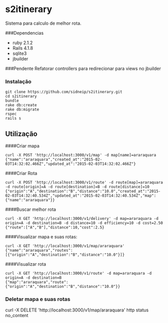 # s2itinerary
Sistema para calculo de melhor rota.

###Dependencias
- ruby 2.1.2
- Rails 4.1.8
- sqlite3
- jbuilder

###Pendente
Refatorar controllers para redirecionar para views no jbuilder
### Instalação
```
git clone https://github.com/sidneip/s2itinerary.git
cd s2itinerary
bundle
rake db:create
rake db:migrate
rspec
rails s
```
## Utilização
####Criar mapa
```
curl -X POST 'http://localhost:3000/v1/map' -d map[name]=araraquara
{"name":"araraquara","created_at":"2015-02-03T14:32:02.466Z","updated_at":"2015-02-03T14:32:02.466Z"}
```
####Criar Rota
```
curl -X POST 'http://localhost:3000/v1/route' -d route[map]=araraquara -d route[origin]=A -d route[destination]=B -d route[distance]=10
{"origin":"A","destination":"B","distance":"10.0","created_at":"2015-02-03T14:32:40.534Z","updated_at":"2015-02-03T14:32:40.534Z","map":{"name":"araraquara"}}
```
####Buscar melhor rota
```
curl -X GET 'http://localhost:3000/v1/delivery' -d map=araraquara -d origin=A -d destination=B -d distance=10 -d efficiency=10 -d cost=2.50
{"route":["A","B"],"distance":10,"cost":2.5}
```
####Visualizar mapa e suas rotas:
```
curl -X GET 'http://localhost:3000/v1/map/araraquara'
{"name":"araraquara","routes":[{"origin":"A","destination":"B","distance":"10.0"}]}
```
####Visualizar rota
```
curl -X GET 'http://localhost:3000/v1/route' -d map=araraquara -d origin=A -d destination=B
{"map":"araraquara","route":{"origin":"A","destination":"B","distance":"10.0"}}
```
### Deletar mapa e suas rotas
curl -X DELETE 'http://localhost:3000/v1/map/araraquara'
http status no_content